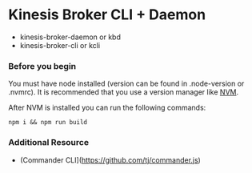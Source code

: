 # Kinesis Broker CLI + Daemon

- kinesis-broker-daemon or kbd
- kinesis-broker-cli or kcli

### Before you begin

You must have node installed (version can be found in .node-version or .nvmrc). It is recommended that you use a version manager like [NVM](https://github.com/creationix/nvm).

After NVM is installed you can run the following commands:

```
npm i && npm run build
```

### Additional Resource

- (Commander CLI](https://github.com/tj/commander.js)
